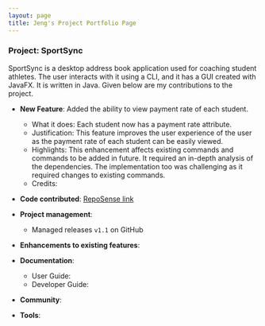 ```yaml
---
layout: page
title: Jeng's Project Portfolio Page
---
```


### Project: SportSync

SportSync is a desktop address book application used for coaching student athletes. The user interacts with it using a CLI, and it has a GUI created with JavaFX. It is written in Java.
Given below are my contributions to the project.

* **New Feature**: Added the ability to view payment rate of each student.
  * What it does: Each student now has a payment rate attribute.
  * Justification: This feature improves the user experience of the user as the payment rate of each student can be easily viewed.
  * Highlights: This enhancement affects existing commands and commands to be added in future. It required an in-depth analysis of the dependencies. The implementation too was challenging as it required changes to existing commands.
  * Credits: 

* **Code contributed**: [RepoSense link]()

* **Project management**:
  * Managed releases `v1.1` on GitHub

* **Enhancements to existing features**:

* **Documentation**:
  * User Guide:
  * Developer Guide:

* **Community**:

* **Tools**: